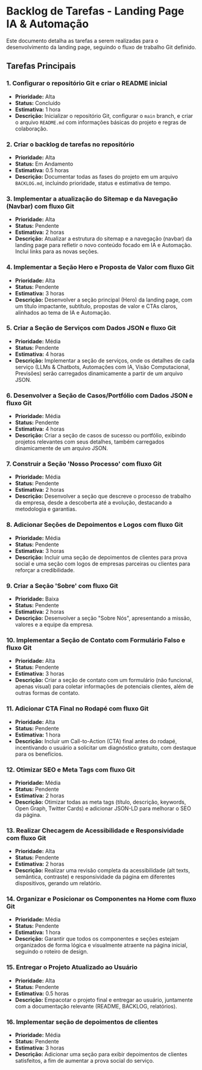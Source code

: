 # Backlog de Tarefas - Landing Page IA & Automação

Este documento detalha as tarefas a serem realizadas para o desenvolvimento da landing page, seguindo o fluxo de trabalho Git definido.

## Tarefas Principais

### 1. Configurar o repositório Git e criar o README inicial
*   **Prioridade:** Alta
*   **Status:** Concluído
*   **Estimativa:** 1 hora
*   **Descrição:** Inicializar o repositório Git, configurar o `main` branch, e criar o arquivo `README.md` com informações básicas do projeto e regras de colaboração.

### 2. Criar o backlog de tarefas no repositório
*   **Prioridade:** Alta
*   **Status:** Em Andamento
*   **Estimativa:** 0.5 horas
*   **Descrição:** Documentar todas as fases do projeto em um arquivo `BACKLOG.md`, incluindo prioridade, status e estimativa de tempo.

### 3. Implementar a atualização do Sitemap e da Navegação (Navbar) com fluxo Git
*   **Prioridade:** Alta
*   **Status:** Pendente
*   **Estimativa:** 2 horas
*   **Descrição:** Atualizar a estrutura do sitemap e a navegação (navbar) da landing page para refletir o novo conteúdo focado em IA e Automação. Inclui links para as novas seções.

### 4. Implementar a Seção Hero e Proposta de Valor com fluxo Git
*   **Prioridade:** Alta
*   **Status:** Pendente
*   **Estimativa:** 3 horas
*   **Descrição:** Desenvolver a seção principal (Hero) da landing page, com um título impactante, subtítulo, propostas de valor e CTAs claros, alinhados ao tema de IA e Automação.

### 5. Criar a Seção de Serviços com Dados JSON e fluxo Git
*   **Prioridade:** Média
*   **Status:** Pendente
*   **Estimativa:** 4 horas
*   **Descrição:** Implementar a seção de serviços, onde os detalhes de cada serviço (LLMs & Chatbots, Automações com IA, Visão Computacional, Previsões) serão carregados dinamicamente a partir de um arquivo JSON.

### 6. Desenvolver a Seção de Casos/Portfólio com Dados JSON e fluxo Git
*   **Prioridade:** Média
*   **Status:** Pendente
*   **Estimativa:** 4 horas
*   **Descrição:** Criar a seção de casos de sucesso ou portfólio, exibindo projetos relevantes com seus detalhes, também carregados dinamicamente de um arquivo JSON.

### 7. Construir a Seção 'Nosso Processo' com fluxo Git
*   **Prioridade:** Média
*   **Status:** Pendente
*   **Estimativa:** 2 horas
*   **Descrição:** Desenvolver a seção que descreve o processo de trabalho da empresa, desde a descoberta até a evolução, destacando a metodologia e garantias.

### 8. Adicionar Seções de Depoimentos e Logos com fluxo Git
*   **Prioridade:** Média
*   **Status:** Pendente
*   **Estimativa:** 3 horas
*   **Descrição:** Incluir uma seção de depoimentos de clientes para prova social e uma seção com logos de empresas parceiras ou clientes para reforçar a credibilidade.

### 9. Criar a Seção 'Sobre' com fluxo Git
*   **Prioridade:** Baixa
*   **Status:** Pendente
*   **Estimativa:** 2 horas
*   **Descrição:** Desenvolver a seção "Sobre Nós", apresentando a missão, valores e a equipe da empresa.

### 10. Implementar a Seção de Contato com Formulário Falso e fluxo Git
*   **Prioridade:** Alta
*   **Status:** Pendente
*   **Estimativa:** 3 horas
*   **Descrição:** Criar a seção de contato com um formulário (não funcional, apenas visual) para coletar informações de potenciais clientes, além de outras formas de contato.

### 11. Adicionar CTA Final no Rodapé com fluxo Git
*   **Prioridade:** Alta
*   **Status:** Pendente
*   **Estimativa:** 1 hora
*   **Descrição:** Incluir um Call-to-Action (CTA) final antes do rodapé, incentivando o usuário a solicitar um diagnóstico gratuito, com destaque para os benefícios.

### 12. Otimizar SEO e Meta Tags com fluxo Git
*   **Prioridade:** Média
*   **Status:** Pendente
*   **Estimativa:** 2 horas
*   **Descrição:** Otimizar todas as meta tags (título, descrição, keywords, Open Graph, Twitter Cards) e adicionar JSON-LD para melhorar o SEO da página.

### 13. Realizar Checagem de Acessibilidade e Responsividade com fluxo Git
*   **Prioridade:** Alta
*   **Status:** Pendente
*   **Estimativa:** 2 horas
*   **Descrição:** Realizar uma revisão completa da acessibilidade (alt texts, semântica, contraste) e responsividade da página em diferentes dispositivos, gerando um relatório.

### 14. Organizar e Posicionar os Componentes na Home com fluxo Git
*   **Prioridade:** Média
*   **Status:** Pendente
*   **Estimativa:** 1 hora
*   **Descrição:** Garantir que todos os componentes e seções estejam organizados de forma lógica e visualmente atraente na página inicial, seguindo o roteiro de design.

### 15. Entregar o Projeto Atualizado ao Usuário
*   **Prioridade:** Alta
*   **Status:** Pendente
*   **Estimativa:** 0.5 horas
*   **Descrição:** Empacotar o projeto final e entregar ao usuário, juntamente com a documentação relevante (README, BACKLOG, relatórios).


### 16. Implementar seção de depoimentos de clientes
*   **Prioridade:** Média
*   **Status:** Pendente
*   **Estimativa:** 3 horas
*   **Descrição:** Adicionar uma seção para exibir depoimentos de clientes satisfeitos, a fim de aumentar a prova social do serviço.


